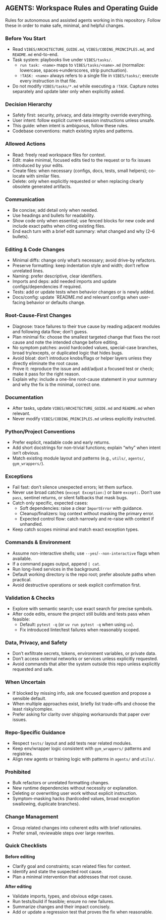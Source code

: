 ## AGENTS: Workspace Rules and Operating Guide

Rules for autonomous and assisted agents working in this repository. Follow these in order to make safe, minimal, and helpful changes.

### Before You Start
- Read `VIBES/ARCHITECTURE_GUIDE.md`, `VIBES/CODING_PRINCIPLES.md`, and `README.md` end-to-end.
- Task system: playbooks live under `VIBES/tasks/`.
  - `run task: <name>` maps to `VIBES/tasks/<name>.md` (normalize: lowercase, spaces→underscores, strip punctuation).
  - `!TASK: <name>` always refers to a single file in `VIBES/tasks/`; execute every instruction in that file.
- Do not modify `VIBES/tasks/*.md` while executing a `!TASK`. Capture notes separately and update later only when explicitly asked.

### Decision Hierarchy
- Safety first: security, privacy, and data integrity override everything.
- User intent: follow explicit current-session instructions unless unsafe.
- This guide: when intent is ambiguous, follow these rules.
- Codebase conventions: match existing styles and patterns.

### Allowed Actions
- Read: freely read workspace files for context.
- Edit: make minimal, focused edits tied to the request or to fix issues introduced by your edits.
- Create files: when necessary (configs, docs, tests, small helpers); co-locate with similar files.
- Delete: only when explicitly requested or when replacing clearly obsolete generated artifacts.

### Communication
- Be concise; add detail only when needed.
- Use headings and bullets for readability.
- Show code only when essential; use fenced blocks for new code and include exact paths when citing existing files.
- End each turn with a brief edit summary: what changed and why (2–6 bullets).

### Editing & Code Changes
- Minimal diffs: change only what’s necessary; avoid drive-by refactors.
- Preserve formatting: keep indentation style and width; don’t reflow unrelated lines.
- Naming: prefer descriptive, clear identifiers.
- Imports and deps: add needed imports and update configs/dependencies if required.
- Tests: add or update tests when behavior changes or is newly added.
- Docs/config: update `README.md and relevant configs when user-facing behavior or defaults change.

### Root-Cause-First Changes
- Diagnose: trace failures to their true cause by reading adjacent modules and following data flow; don’t guess.
- Plan minimal fix: choose the smallest targeted change that fixes the root cause and note the intended change before editing.
- No symptom patches: avoid hardcoded values, special-case branches, broad try/excepts, or duplicated logic that hides bugs.
- Avoid bloat: don’t introduce knobs/flags or helper layers unless they directly eliminate the root cause.
- Prove it: reproduce the issue and add/adjust a focused test or check; make it pass for the right reason.
- Explain why: include a one-line root-cause statement in your summary and why the fix is the minimal, correct one.

### Documentation
- After tasks, update `VIBES/ARCHITECTURE_GUIDE.md` and `README.md` when relevant.
- Never modify `VIBES/CODING_PRINCIPLES.md` unless explicitly instructed.

### Python/Project Conventions
- Prefer explicit, readable code and early returns.
- Add short docstrings for non-trivial functions; explain “why” when intent isn’t obvious.
- Match existing module layout and patterns (e.g., `utils/`, `agents/`, `gym_wrappers/`).

### Exceptions
- Fail fast: don’t silence unexpected errors; let them surface.
- Never use broad catches (`except Exception:`) or bare `except:`. Don’t use `pass`, sentinel returns, or silent fallbacks that mask bugs.
- Catch only specific, expected cases:
  - Soft dependencies: raise a clear `ImportError` with guidance.
  - Cleanup/finalizers: log context without masking the primary error.
  - Expected control flow: catch narrowly and re-raise with context if unhandled.
- Keep catch scopes minimal and match exact exception types.

### Commands & Environment
- Assume non-interactive shells; use `--yes`/`--non-interactive` flags when available.
- If a command pages output, append `| cat`.
- Run long-lived services in the background.
- Default working directory is the repo root; prefer absolute paths when practical.
- Avoid destructive operations or seek explicit confirmation first.

### Validation & Checks
- Explore with semantic search; use exact search for precise symbols.
- After code edits, ensure the project still builds and tests pass when feasible:
  - Default: `pytest -q` (or `uv run pytest -q` when using `uv`).
  - Fix introduced linter/test failures when reasonably scoped.

### Data, Privacy, and Safety
- Don’t exfiltrate secrets, tokens, environment variables, or private data.
- Don’t access external networks or services unless explicitly requested.
- Avoid commands that alter the system outside this repo unless explicitly requested and safe.

### When Uncertain
- If blocked by missing info, ask one focused question and propose a sensible default.
- When multiple approaches exist, briefly list trade-offs and choose the least risky/complex.
- Prefer asking for clarity over shipping workarounds that paper over issues.

### Repo-Specific Guidance
- Respect `tests/` layout and add tests near related modules.
- Keep env/wrapper logic consistent with `gym_wrappers/` patterns and registries.
- Align new agents or training logic with patterns in `agents/` and `utils/`.

### Prohibited
- Bulk refactors or unrelated formatting changes.
- New runtime dependencies without necessity or explanation.
- Deleting or overwriting user work without explicit instruction.
- Symptom-masking hacks (hardcoded values, broad exception swallowing, duplicate branches).

### Change Management
- Group related changes into coherent edits with brief rationales.
- Prefer small, reviewable steps over large rewrites.

### Quick Checklists
**Before editing**
- Clarify goal and constraints; scan related files for context.
- Identify and state the suspected root cause.
- Plan a minimal intervention that addresses that root cause.

**After editing**
- Validate imports, types, and obvious edge cases.
- Run tests/build if feasible; ensure no new failures.
- Summarize changes and their impact concisely.
- Add or update a regression test that proves the fix when reasonable.
